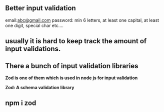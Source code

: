 

## Better input validation


email:abc@gmail.com
password: min 6 letters, at least one capital, at least one digit, special char etc....



## usually it is hard to keep track the amount of input validations. 

## There a bunch of input validation libraries

**Zod is one of them which is used in node js for input validation**

**Zod: A schema validation library**

## npm i zod
